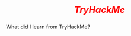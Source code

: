 # *<p align="center" style="color:red; font-size:24px;"><b>TryHackMe</b></p>*
What did I learn from TryHackMe?
